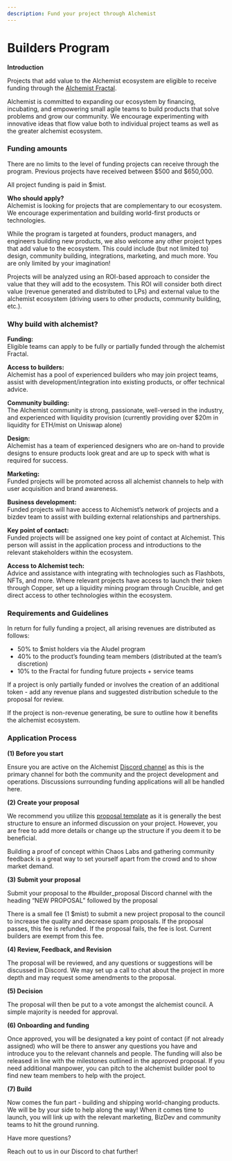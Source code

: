 ```yaml
---
description: Fund your project through Alchemist
---
```


# Builders Program

**Introduction**

Projects that add value to the Alchemist ecosystem are eligible to receive funding through the [Alchemist Fractal](https://app.gitbook.com/@alchemist-docs/s/alchemist/~/drafts/-Mjbxop8wOca3qeH4DYh/the-alchemist-fractal/overview).

Alchemist is committed to expanding our ecosystem by financing, incubating, and empowering small agile teams to build products that solve problems and grow our community. We encourage experimenting with innovative ideas that flow value both to individual project teams as well as the greater alchemist ecosystem.

### Funding amounts

There are no limits to the level of funding projects can receive through the program. Previous projects have received between $500 and $650,000. 

All project funding is paid in $mist.   


**Who should apply?**  
Alchemist is looking for projects that are complementary to our ecosystem. We encourage experimentation and building world-first products or technologies.   
  
While the program is targeted at founders, product managers, and engineers building new products, we also welcome any other project types that add value to the ecosystem. This could include \(but not limited to\) design, community building, integrations, marketing, and much more. You are only limited by your imagination!  
  
Projects will be analyzed using an ROI-based approach to consider the value that they will add to the ecosystem. This ROI will consider both direct value \(revenue generated and distributed to LPs\) and external value to the alchemist ecosystem \(driving users to other products, community building, etc.\).  


### Why build with alchemist?

**Funding:**  
Eligible teams can apply to be fully or partially funded through the alchemist Fractal. 

**Access to builders:**  
Alchemist has a pool of experienced builders who may join project teams, assist with development/integration into existing products, or offer technical advice.  
  
**Community building:**  
The Alchemist community is strong, passionate, well-versed in the industry, and experienced with liquidity provision \(currently providing over $20m in liquidity for ETH/mist on Uniswap alone\)  


**Design:**  
Alchemist has a team of experienced designers who are on-hand to provide designs to ensure products look great and are up to speck with what is required for success.    


**Marketing:**  
Funded projects will be promoted across all alchemist channels to help with user acquisition and brand awareness.  


**Business development:**  
Funded projects will have access to Alchemist’s network of projects and a bizdev team to assist with building external relationships and partnerships.  


**Key point of contact:**  
Funded projects will be assigned one key point of contact at Alchemist. This person will assist in the application process and introductions to the relevant stakeholders within the ecosystem.  


**Access to Alchemist tech:**  
Advice and assistance with integrating with technologies such as Flashbots, NFTs, and more. Where relevant projects have access to launch their token through Copper, set up a liquidity mining program through Crucible, and get direct access to other technologies within the ecosystem.

### Requirements and Guidelines <a id="docs-internal-guid-4acb8f3b-7fff-94c4-b259-0b626e5c785d"></a>

In return for fully funding a project, all arising revenues are distributed as follows:

* 50% to $mist holders via the Aludel program
* 40% to the product’s founding team members \(distributed at the team’s discretion\)
* 10% to the Fractal for funding future projects + service teams

If a project is only partially funded or involves the creation of an additional token - add any revenue plans and suggested distribution schedule to the proposal for review.

If the project is non-revenue generating, be sure to outline how it benefits the alchemist ecosystem.

### Application Process

**\(1\) Before you start**  
  
Ensure you are active on the Alchemist [Discord channel](https://discord.com/invite/qWQQMMKjKe) as this is the primary channel for both the community and the project development and operations. Discussions surrounding funding applications will all be handled here.  


**\(2\) Create your proposal**  
  
We recommend you utilize this [proposal template](https://hackmd.io/G7Zn0YKMQmivXVBAeOfJww) as it is generally the best structure to ensure an informed discussion on your project. However, you are free to add more details or change up the structure if you deem it to be beneficial.  
  
Building a proof of concept within Chaos Labs and gathering community feedback is a great way to set yourself apart from the crowd and to show market demand.  


**\(3\) Submit your proposal**  
  
Submit your proposal to the \#builder\_proposal Discord channel with the heading “NEW PROPOSAL” followed by the proposal  
  
There is a small fee \(1 $mist\) to submit a new project proposal to the council to increase the quality and decrease spam proposals. If the proposal passes, this fee is refunded. If the proposal fails, the fee is lost. Current builders are exempt from this fee.  


**\(4\) Review, Feedback, and Revision**  
  
The proposal will be reviewed, and any questions or suggestions will be discussed in Discord. We may set up a call to chat about the project in more depth and may request some amendments to the proposal.  


**\(5\) Decision**

The proposal will then be put to a vote amongst the alchemist council. A simple majority is needed for approval.    


**\(6\) Onboarding and funding**

Once approved, you will be designated a key point of contact \(if not already assigned\) who will be there to answer any questions you have and introduce you to the relevant channels and people. The funding will also be released in line with the milestones outlined in the approved proposal. If you need additional manpower, you can pitch to the alchemist builder pool to find new team members to help with the project.  


**\(7\) Build**  
  
Now comes the fun part - building and shipping world-changing products. We will be by your side to help along the way! When it comes time to launch, you will link up with the relevant marketing, BizDev and community teams to hit the ground running.  


Have more questions?

Reach out to us in our Discord to chat further!

